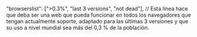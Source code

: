 "browserslist": [">0.3%", "last 3 versions", "not dead"], // Esta línea hace que deba ser una web que pueda funcionar en todos los navegadores que tengan actualmente
soporte, adaptado para las últimas 3 versiones y que su uso a nivel mundial sea más del
0,3 % de la población.